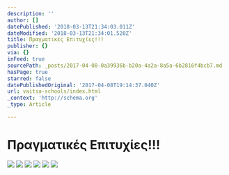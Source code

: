 ```yaml
---
description: ''
author: []
datePublished: '2018-03-13T21:34:03.011Z'
dateModified: '2018-03-13T21:34:01.520Z'
title: Πραγματικές Επιτυχίες!!!
publisher: {}
via: {}
inFeed: true
sourcePath: _posts/2017-04-08-0a39936b-b20a-4a2a-8a5a-6b2816f4bcb7.md
hasPage: true
starred: false
datePublishedOriginal: '2017-04-08T19:14:37.040Z'
url: vaitsa-schools/index.html
_context: 'http://schema.org'
_type: Article

---
```

# Πραγματικές Επιτυχίες!!!
![](https://the-grid-user-content.s3-us-west-2.amazonaws.com/dbaf51c0-5494-49c6-9537-60e145f945e7.jpg)
![](https://the-grid-user-content.s3-us-west-2.amazonaws.com/8baab6a9-c0a6-4490-a56f-b621f01bde72.png)
![](https://the-grid-user-content.s3-us-west-2.amazonaws.com/484002ef-59fb-4efb-bff8-0f81991cf5b4.jpg)
![](https://the-grid-user-content.s3-us-west-2.amazonaws.com/ac8d4a48-1b5d-439e-84c3-9d6b0980fcaf.jpg)
![](https://the-grid-user-content.s3-us-west-2.amazonaws.com/d7133d42-7924-4613-b097-23f641195e0d.jpg)
![](https://s3-us-west-2.amazonaws.com/the-grid-img/p/40d923bf3d98e56b1be6f7ac0ba877adc292221d.jpg)
